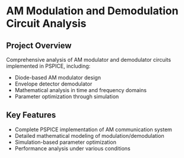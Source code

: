 # AM Modulation and Demodulation Circuit Analysis

## Project Overview
Comprehensive analysis of AM modulator and demodulator circuits implemented in PSPICE, including:
- Diode-based AM modulator design
- Envelope detector demodulator
- Mathematical analysis in time and frequency domains
- Parameter optimization through simulation

## Key Features
- Complete PSPICE implementation of AM communication system
- Detailed mathematical modeling of modulation/demodulation
- Simulation-based parameter optimization
- Performance analysis under various conditions
